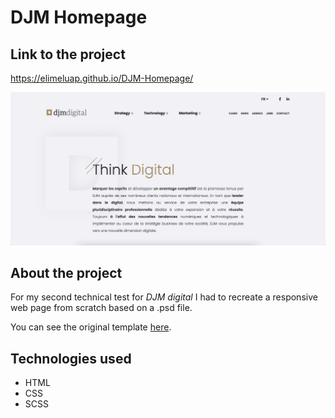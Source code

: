 # DJM Homepage

## Link to the project

https://elimeluap.github.io/DJM-Homepage/

![DJM Homepage Screenshot](https://github.com/elimeluap/DJM-Homepage/blob/master/screen-djm-homepage.png?raw=true)

## About the project

For my second technical test for _DJM digital_ I had to recreate a responsive web page from scratch based on a .psd file.

You can see the original template [here](https://github.com/elimeluap/DJM-Homepage/tree/master/template).

## Technologies used

- HTML
- CSS
- SCSS
